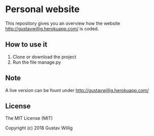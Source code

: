 # Personal website
This repository gives you an overview how the website http://gustavwillig.herokuapp.com/ is coded.

## How to use it
1. Clone or download the project
2. Run the file manage.py

## Note
A live version can be fount under http://gustavwillig.herokuapp.com/

## License
The MIT License (MIT)

Copyright (c) 2018 Gustav Willig
